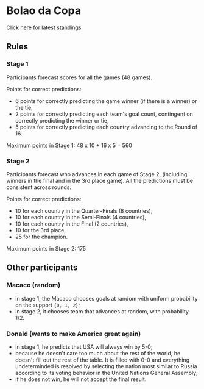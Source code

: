 # Bolao da Copa

Click [here](/table/standings.csv) for latest standings

## Rules
### Stage 1
Participants forecast scores for all the games (48 games).

Points for correct predictions:
- 6 points for correctly predicting the game winner (if there is a winner) or the tie,
- 2 points for correctly predicting each team's goal count, contingent on correctly predicting the winner or tie,
- 5 points for correctly predicting each country advancing to the Round of 16.

Maximum points in Stage 1: 48 x 10 + 16 x 5 = 560 

### Stage 2
Participants forecast who advances in each game of Stage 2, (including winners in the final and in the 3rd place game).
All the predictions must be consistent across rounds.

Points for correct predictions:
- 10 for each country in the Quarter-Finals (8 countries),
- 10 for each country in the Semi-Finals (4 countries),
- 10 for each country in the Final (2 countries),
- 10 for the 3rd place,
- 25 for the champion.

Maximum points in Stage 2: 175

## Other participants
### Macaco (random)
- in stage 1, the Macaco chooses goals at random with uniform probability on the support `{0, 1, 2}`;
- in stage 2, it chooses team that advances at random, with probability 1/2.

### Donald (wants to make America great again)
- in stage 1, he predicts that USA will always win by 5-0;
- because he doesn't care too much about the rest of the world, he doesn't fill out the rest of the table. It is filled with 0-0 and everything undeterminded is resolved by selecting the nation most similar to Russia according to its voting behavior in the United Nations General Assembly;
- if he does not win, he will not accept the final result.
